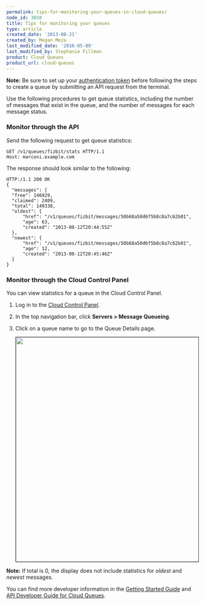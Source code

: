 ```yaml
---
permalink: tips-for-monitoring-your-queues-in-cloud-queues/
node_id: 3658
title: Tips for monitoring your queues
type: article
created_date: '2013-08-21'
created_by: Megan Meza
last_modified_date: '2016-05-09'
last_modified_by: Stephanie Fillmon
product: Cloud Queues
product_url: cloud-queues
---
```


**Note:** Be sure to set up your [authentication token](/how-to/cloud-queues-curl-cookbook) before following the steps to create a queue by submitting an API request from the terminal.

Use the following procedures to get queue statistics, including the number of messages that exist in the queue, and the number of messages for each message status.

### Monitor through the API

Send the following request to get queue statistics:

    GET /v1/queues/fizbit/stats HTTP/1.1
    Host: marconi.example.com

The response should look similar to the following:

    HTTP:/1.1 200 OK
    {
      "messages": {
      "free": 146929,
      "claimed": 2409,
      "total": 149338,
      "oldest": {
          "href": "/v1/queues/fizbit/messages/50b68a50d6f5b8c8a7c62b01",
          "age": 63,
          "created": "2013-08-12T20:44:55Z"
      },
      "newest": {
          "href": "/v1/queues/fizbit/messages/50b68a50d6f5b8c8a7c62b01",
          "age": 12,
          "created": "2013-08-12T20:45:46Z"
      }
    }

### Monitor through the Cloud Control Panel

You can view statistics for a queue in the Cloud Control Panel.

1. Log in to the [Cloud Control Panel](https://mycloud.rackspace.com).

2. In the top navigation bar, click **Servers > Message Queueing**.

3. Click on a queue name to go to the Queue Details page.

      <img src="{% asset_path cloud-queues/tips-for-monitoring-your-queues-in-cloud-queues/3658-tipsformonitoring-2_0.png %}" width="793" height="590" border="1" alt=""  />

**Note:** If total is 0, the display does not include statistics for *oldest* and *newest* messages.

You can find more developer information in the [Getting Started Guide](https://developer.rackspace.com/docs/cloud-queues/v1/developer-guide/#getting-started) and [API Developer Guide for Cloud Queues](https://developer.rackspace.com/docs/cloud-queues/v1/developer-guide/#document-developer-guide).
